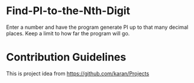 # Find-PI-to-the-Nth-Digit
 Enter a number and have the program generate PI up to that many decimal places. Keep a limit to how far the program will go.
 
 # Contribution Guidelines
 This is project idea from https://github.com/karan/Projects
